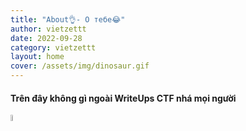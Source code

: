 ```yaml
---
title: "About👌- О тебе😂"
author: vietzettt
date: 2022-09-28
category: vietzettt
layout: home
cover: /assets/img/dinosaur.gif
---
```


#### **Trên đây không gì ngoài WriteUps CTF nhá mọi người**

<a href="https://youtu.be/9NcPvmk4vfo" target="_blank">
  <img alt="Viet Nguyen | Youtube" width="5%" src="https://upload.wikimedia.org/wikipedia/commons/thumb/a/a0/YouTube_social_red_circle_%282017%29.svg/480px-YouTube_social_red_circle_%282017%29.svg.png" /></a>
